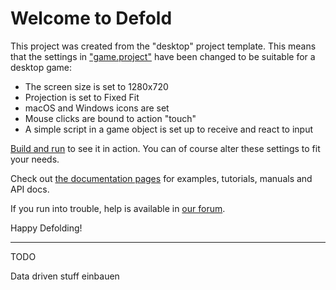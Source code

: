 # Welcome to Defold

This project was created from the "desktop" project template. This means that the settings in ["game.project"](defold://open?path=/game.project) have been changed to be suitable for a desktop game:

- The screen size is set to 1280x720
- Projection is set to Fixed Fit
- macOS and Windows icons are set
- Mouse clicks are bound to action "touch"
- A simple script in a game object is set up to receive and react to input

[Build and run](defold://build) to see it in action. You can of course alter these settings to fit your needs.

Check out [the documentation pages](https://defold.com/learn) for examples, tutorials, manuals and API docs.

If you run into trouble, help is available in [our forum](https://forum.defold.com).

Happy Defolding!

---

TODO

Data driven stuff einbauen
